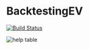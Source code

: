 # BacktestingEV

[![Build Status](https://github.com/AMauro130/BacktestingEV.jl/actions/workflows/CI.yml/badge.svg?branch=master)](https://github.com/AMauro130/BacktestingEV.jl/actions/workflows/CI.yml?query=branch%3Amaster)


<img src="https://user-images.githubusercontent.com/92920225/180974919-b05b1df7-ec06-45cf-812f-794a0ccb2595.png" alt="help table">


